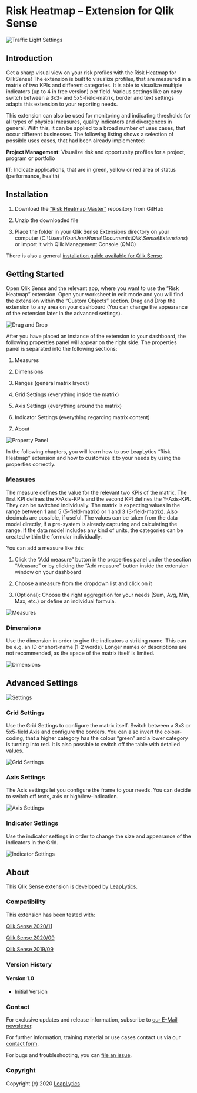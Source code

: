 # Risk Heatmap – Extension for Qlik Sense

![Traffic Light Settings](docs/settings.gif)

## Introduction

Get a sharp visual view on your risk profiles with the Risk Heatmap for QilkSense! The extension is built to visualize profiles, that are measured in a matrix of two KPIs and different categories. It is able to visualize multiple indicators (up to 4 in free version) per field. Various settings like an easy switch between a 3x3- and 5x5-field-matrix, border and text settings adapts this extension to your reporting needs.

This extension can also be used for monitoring and indicating thresholds for all types of physical measures, quality indicators and divergences in general. With this, it can be applied to a broad number of uses cases, that occur different businesses. The following listing shows a selection of possible uses cases, that had been already implemented: 

**Project Management**: Visualize risk and opportunity profiles for a project, program or portfolio

**IT**: Indicate applications, that are in green, yellow or red area of status (performance, health) 


## Installation

1.  Download the [“Risk Heatmap Master”](https://github.com/leaplytics/risk-heatmap-qlik-sense/tree/master) repository from GitHub

2.  Unzip the downloaded file

3.  Place the folder in your Qlik Sense Extensions directory on your computer (*C:\\Users\\YourUserName\\Documents\\Qlik\\Sense\\Extensions*) or import it with Qlik Management Console (QMC)

There is also a general [installation guide available for Qlik
Sense](https://help.qlik.com/en-US/sense-developer/November2020/Subsystems/Extensions/Content/Sense_Extensions/Howtos/deploy-extensions.htm).

## Getting Started

Open Qlik Sense and the relevant app, where you want to use the “Risk Heatmap” extension. Open your worksheet in edit mode and you will find the extension within the “Custom Objects” section. Drag and Drop the extension to any area on your dashboard (You can change the appearance of the extension later in the advanced settings). 

![Drag and Drop](docs/drag-drop.gif)

After you have placed an instance of the extension to your dashboard, the following properties panel will appear on the right side. The properties panel is separated into the following sections:

1. Measures 

2. Dimensions

3. Ranges (general matrix layout)

4. Grid Settings (everything inside the matrix) 

5. Axis Settings (everything around the matrix) 

6. Indicator Settings (everything regarding matrix content) 

7. About

![Property Panel](docs/property-panel.png)

In the following chapters, you will learn how to use LeapLytics “Risk Heatmap” extension and how to customize it to your needs by using the properties correctly.

### Measures

The measure defines the value for the relevant two KPIs of the matrix. The first KPI defines the X-Axis-KPIs and the second KPI defines the Y-Axis-KPI. They can be switched individually. The matrix is expecting values in the range between 1 and 5 (5-field-matrix) or 1 and 3 (3-field-matrix). Also decimals are possible, if useful. The values can be taken from the data model directly, if a pre-system is already capturing and calculating the range. If the data model includes any kind of units, the categories can be created within the formular individually.

You can add a measure like this:  

1. Click the “Add measure” button in the properties panel under the section “Measure” or by clicking the “Add measure” button inside the extension window on your dashboard 

2. Choose a measure from the dropdown list and click on it 

3. (Optional): Choose the right aggregation for your needs (Sum, Avg, Min, Max, etc.) or define an individual formula.  

![Measures](docs/measures.png)

### Dimensions

Use the dimension in order to give the indicators a striking name. This can be e.g. an ID or short-name (1-2 words). Longer names or descriptions are not recommended, as the space of the matrix itself is limited.

![Dimensions](docs/dimensions.png)

## Advanced Settings

![Settings](docs/settings.gif)

### Grid Settings

Use the Grid Settings to configure the matrix itself. Switch between a 3x3 or 5x5-field Axis and configure the borders. You can also invert the colour-coding, that a higher category has the colour “green” and a lower category is turning into red. It is also possible to switch off the table with detailed values.  


![Grid Settings](docs/grid-settings.png)

### Axis Settings

The Axis settings let you configure the frame to your needs. You can decide to switch off texts, axis or high/low-indication.

![Axis Settings](docs/axis-settings.png)

### Indicator Settings

Use the indicator settings in order to change the size and appearance of the indicators in the Grid.  

![Indicator Settings](docs/indicator-settings.png)

## About

This Qlik Sense extension is developed by
[LeapLytics](https://www.leaplytics.de/).

### Compatibility 

This extension has been tested with:

[Qlik Sense
2020/11](https://help.qlik.com/en-US/sense-developer/November2020/Content/Sense_Helpsites/WhatsNew/What-is-new-developer-Nov2020.htm)

[Qlik Sense
2020/09](https://help.qlik.com/en-US/sense-developer/September2020/Content/Sense_Helpsites/WhatsNew/What-is-new-developer-Sept2020.htm)

[Qlik Sense
2019/09](https://help.qlik.com/en-US/sense-developer/September2019/Content/Sense_Helpsites/WhatsNew/What-is-new-developer-Sept2019.htm)

### Version History

#### Version 1.0

- Initial Version

### Contact

For exclusive updates and release information, subscribe to [our E-Mail newsletter](https://www.leaplytics.de/subscribe_product/).

For further information, training material or use cases contact us via
our [contact form](https://www.leaplytics.de/kontakt/).

For bugs and troubleshooting, you can [file an
issue](https://github.com/leaplytics/risk-heatmap-qlik-sense/issues).

### Copyright 

Copyright (c) 2020 [LeapLytics](https://www.leaplytics.de/)